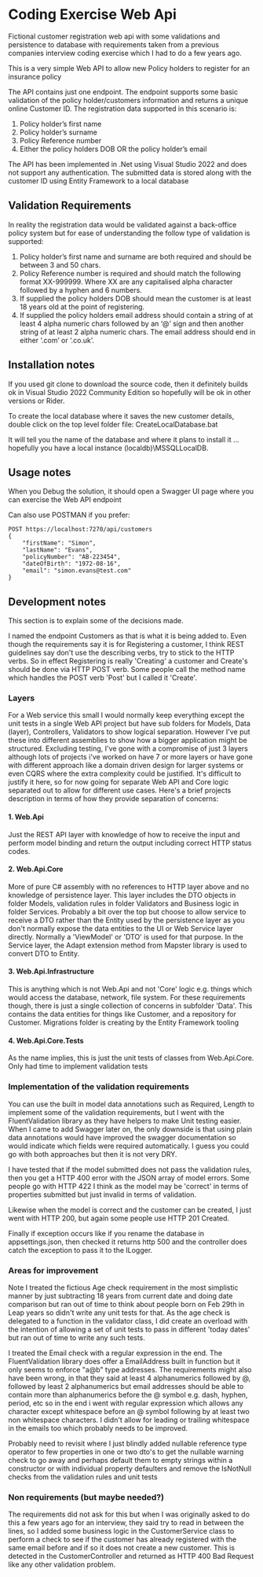 # Coding Exercise Web Api
Fictional customer registration web api with some validations and persistence to database with requirements taken from a previous companies interview coding exercise which I had to do a few years ago.

This is a very simple Web API to allow new Policy holders to register for an insurance policy

The API contains just one endpoint. The endpoint supports some basic validation of the policy holder/customers information
and returns a unique online Customer ID. The registration data supported in this scenario is:
1) Policy holder’s first name
2) Policy holder’s surname
3) Policy Reference number
4) Either the policy holders DOB OR the policy holder’s email

The API has been implemented in .Net using Visual Studio 2022 and does not support any authentication.
The submitted data is stored along with the customer ID using Entity Framework to a local database

## Validation Requirements
In reality the registration data would be validated against a back-office policy system but for ease of understanding the follow type of validation is supported:

1) Policy holder’s first name and surname are both required and should be between 3 and 50
chars.
2) Policy Reference number is required and should match the following format XX-999999.
Where XX are any capitalised alpha character followed by a hyphen and 6 numbers.
3) If supplied the policy holders DOB should mean the customer is at least 18 years old at the
point of registering.
4) If supplied the policy holders email address should contain a string of at least 4 alpha
numeric chars followed by an ‘@’ sign and then another string of at least 2 alpha numeric
chars. The email address should end in either ‘.com’ or ‘.co.uk’.

## Installation notes ##

If you used git clone to download the source code, then it definitely builds ok  in Visual Studio 2022 Community Edition so hopefully will be ok in other versions or Rider.

To create the local database where it saves the new customer details, double click on the top level folder file: CreateLocalDatabase.bat

It will tell you the name of the database and where it plans to install it ... hopefully you have a local instance (localdb)\\MSSQLLocalDB.

## Usage notes ##

When you Debug the solution, it should open a Swagger UI page where you can exercise the Web API endpoint

Can also use POSTMAN if you prefer:

```
POST https://localhost:7270/api/customers
{
    "firstName": "Simon", 
    "lastName": "Evans",
    "policyNumber": "AB-223454",
    "dateOfBirth": "1972-08-16",
    "email": "simon.evans@test.com"
}
```
## Development notes ##

This section is to explain some of the decisions made.

I named the endpoint Customers as that is what it is being added to. Even though the requirements say it is for Registering a customer, I think REST guidelines say don't use the describing verbs, try to stick to the HTTP verbs. So in effect Registering is really 'Creating' a customer and Create's should be done via HTTP POST verb. Some people call the method name which handles the POST verb 'Post' but I called it 'Create'.

### Layers ###

For a Web service this small I would normally keep everything except the unit tests in a single Web API project but have sub folders for Models, Data (layer), Controllers, Validators to show logical separation. However I've put these into different assemblies to show how a bigger application might be structured. Excluding testing, I've gone with a compromise of just 3 layers although lots of projects i've worked on have 7 or more layers or have gone with different approach like a domain driven design for larger systems or even CQRS where the extra complexity could be justified. It's difficult to justify it here, so for now going for separate Web API and Core logic separated out to allow for different use cases.  Here's a brief projects description in terms of how they provide separation of concerns:

#### 1. Web.Api #### 
Just the REST API layer with knowledge of how to receive the input and perform model binding and return the output including correct HTTP status codes.  

#### 2. Web.Api.Core #### 
More of pure C# assembly with no references to HTTP layer above and no knowledge of persistence layer. This layer includes the DTO objects in folder Models, validation rules in folder Validators and Business logic in folder Services. Probably a bit over the top but choose to allow service to receive a DTO rather than the Entity used by the persistence layer as you don't normally expose the data entities to the UI or Web Service layer directly. Normally a 'ViewModel' or 'DTO' is used for that purpose. In the Service layer, the Adapt extension method from Mapster library is used to convert DTO to Entity.

#### 3. Web.Api.Infrastructure ####
This is anything which is not Web.Api and not 'Core' logic e.g. things which would access the database, network, file system. For these requirements though, there is just a single collection of concerns in subfolder 'Data'. This contains the data entities for things like Customer, and a repository for Customer. Migrations folder is creating by the Entity Framework tooling

#### 4. Web.Api.Core.Tests ####
As the name implies, this is just the unit tests of classes from Web.Api.Core. Only had time to implement validation tests 

### Implementation of the validation requirements ###

You can use the built in model data annotations such as Required, Length to implement some of the validation requirements, but I went with the FluentValidation library as they have helpers to make Unit testing easier. When I came to add Swagger later on, the only downside is that using plain data annotations would have improved the swagger documentation so would indicate which fields were required automatically. I guess you could go with both approaches but then it is not very DRY.

I have tested that if the model submitted does not pass the validation rules, then you get a HTTP 400 error with the JSON array of model errors. Some people go with HTTP 422 I think as the model may be 'correct' in terms of properties submitted but just invalid in terms of validation.

Likewise when the model is correct and the customer can be created, I just went with HTTP 200, but again some people use HTTP 201 Created.

Finally if exception occurs like if you rename the database in appsettings.json, then checked it returns http 500 and the controller does catch the exception to pass it to the ILogger.

### Areas for improvement ###

Note I treated the fictious Age check requirement in the most simplistic manner by just subtracting 18 years from current date and doing date comparison but ran out of time to think about people born on Feb 29th in Leap years so didn't write any unit tests for that. As the age check is delegated to a function in the validator class, I did create an overload with the intention of allowing a set of unit tests to pass in different 'today dates' but ran out of time to write any such tests.

I treated the Email check with a regular expression in the end. The FluentValidation library does offer a EmailAddress built in function but it only seems to enforce "a@b" type addresses. The requirements might also have been wrong, in that they said at least 4 alphanumerics followed by @, followed by least 2 alphanumerics but email addresses should be able to contain more than alphanumerics before the @ symbol e.g. dash, hyphen, period, etc so in the end i went with regular expression which allows any character except whitespace before an @ symbol following by at least two non whitespace characters. I didn't allow for leading or trailing whitespace in the emails too which probably needs to be improved.

Probably need to revisit where I just blindly added nullable reference type operator to few properties in one or two dto's to get the nullable warning check to go away and perhaps default them to empty strings within a constructor or with individual property defaulters and remove the IsNotNull checks from the validation rules and unit tests

### Non requirements (but maybe needed?) ###
The requirements did not ask for this but when I was originally asked to do this a few years ago for an interview, they said try to read in between the lines, so I added some business logic in the CustomerService class to perform a check to see if the customer  has already registered with the same email before and if so it does not create a new customer. This is detected in the CustomerController and returned as HTTP 400 Bad Request like any other validation problem. 

